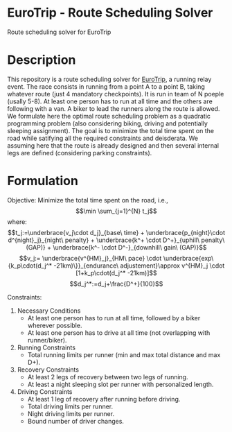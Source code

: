 # EuroTrip - Route Scheduling Solver
Route scheduling solver for EuroTrip 

# Description
This repository is a route scheduling solver for [EuroTrip](https://www.indierunner.nl/events/eurotrip-2025), a running relay event. The race consists in running from a point A to a point B, taking whatever route (just 4 mandatory checkpoints). It is run in team of N poeple (usally 5-8). At least one person has to run at all time and the others are following with a van. A biker to lead the runners along the route is allowed. We formulate here the optimal route scheduling problem as a quadratic programming problem (also considering biking, driving and potentially sleeping assignment). The goal is to minimize the total time spent on the road while satifying all the required constraints and deisderata. We assuming here that the route is already designed and then several internal legs are defined (considering parking constraints).

# Formulation

Objective:
 Minimize the total time spent on the road, i.e., 
 $$\min \sum_{j=1}^{N} t_j$$
where:
$$t_j:=\underbrace{v_j\cdot d_j}_{base\ time} + \underbrace{p_{night}\cdot d^{night}_j}_{night\ penalty} + \underbrace{k^+ \cdot D^+}_{uphill\ penalty\ (GAP)} + \underbrace{k^- \cdot D^-}_{downhill\ gain\ (GAP)}$$
$$v_j:= \underbrace{v^{HM}_j}_{HM\ pace} \cdot \underbrace{exp\{k_p\cdot(d_j^* -21km)\}}_{endurance\ adjustement}\approx v^{HM}_j \cdot [1+k_p\cdot(d_j^* -21km)]$$
$$d_j^*:=d_j+\frac{D^+}{100}$$




Constraints:
1. Necessary Conditions 
    - At least one person has to run at all time, followed by a biker wherever possible.
    - At least one person has to drive at all time (not overlapping with runner/biker).
2. Running Constraints
    - Total running limits per runner (min and max total distance and max D+).
3. Recovery Constraints
    - At least 2 legs of recovery between two legs of running.
    - At least a night sleeping slot per runner with personalized length.
4. Driving Constraints
    - At least 1 leg of recovery after running before driving.
    - Total driving limits per runner.
    - Night driving limits per runner.
    - Bound number of driver changes.

